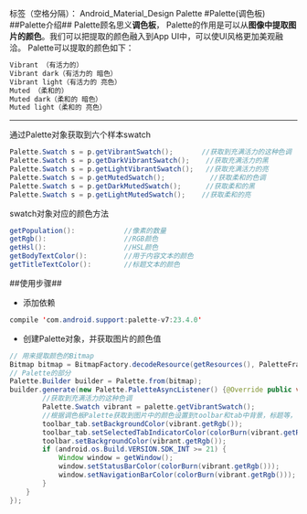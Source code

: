 标签（空格分隔）： Android_Material_Design Palette
#Palette(调色板)
##Palette介绍##
Palette顾名思义**调色板**， Palette的作用是可以从**图像中提取图片的颜色**。我们可以把提取的颜色融入到App UI中，可以使UI风格更加美观融洽。
Palette可以提取的颜色如下：
```Java
Vibrant （有活力的）
Vibrant dark（有活力的 暗色）
Vibrant light（有活力的 亮色）
Muted （柔和的）
Muted dark（柔和的 暗色）
Muted light（柔和的 亮色）
```


----------
通过Palette对象获取到六个样本swatch
```Java
Palette.Swatch s = p.getVibrantSwatch();       //获取到充满活力的这种色调
Palette.Swatch s = p.getDarkVibrantSwatch();    //获取充满活力的黑
Palette.Swatch s = p.getLightVibrantSwatch();   //获取充满活力的亮
Palette.Swatch s = p.getMutedSwatch();           //获取柔和的色调
Palette.Swatch s = p.getDarkMutedSwatch();      //获取柔和的黑
Palette.Swatch s = p.getLightMutedSwatch();    //获取柔和的亮
```
swatch对象对应的颜色方法
```Java
getPopulation():            //像素的数量
getRgb():                   //RGB颜色
getHsl():                   //HSL颜色
getBodyTextColor():         //用于内容文本的颜色
getTitleTextColor():        //标题文本的颜色
```
##使用步骤##

 - 添加依赖
```Java
compile 'com.android.support:palette-v7:23.4.0'
```
  - 创建Palette对象，并获取图片的颜色值
```Java
// 用来提取颜色的Bitmap
Bitmap bitmap = BitmapFactory.decodeResource(getResources(), PaletteFragment.getBackgroundBitmapPosition(position));
// Palette的部分
Palette.Builder builder = Palette.from(bitmap);
builder.generate(new Palette.PaletteAsyncListener() {@Override public void onGenerated(Palette palette) {
        //获取到充满活力的这种色调
        Palette.Swatch vibrant = palette.getVibrantSwatch();
        //根据调色板Palette获取到图片中的颜色设置到toolbar和tab中背景，标题等，使整个UI界面颜色统一
        toolbar_tab.setBackgroundColor(vibrant.getRgb());
        toolbar_tab.setSelectedTabIndicatorColor(colorBurn(vibrant.getRgb()));
        toolbar.setBackgroundColor(vibrant.getRgb());
        if (android.os.Build.VERSION.SDK_INT >= 21) {
            Window window = getWindow();
            window.setStatusBarColor(colorBurn(vibrant.getRgb()));
            window.setNavigationBarColor(colorBurn(vibrant.getRgb()));
        }
    }
});
```
